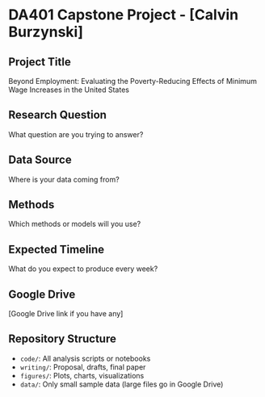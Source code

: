 # DA401 Capstone Project - [Calvin Burzynski]

## Project Title
Beyond Employment: Evaluating the Poverty-Reducing Effects of Minimum Wage Increases in the United States

## Research Question
What question are you trying to answer?

## Data Source
Where is your data coming from? 

## Methods
Which methods or models will you use? 

## Expected Timeline
What do you expect to produce every week?

## Google Drive 
[Google Drive link if you have any]

## Repository Structure
- `code/`: All analysis scripts or notebooks
- `writing/`: Proposal, drafts, final paper
- `figures/`: Plots, charts, visualizations
- `data/`: Only small sample data (large files go in Google Drive)
